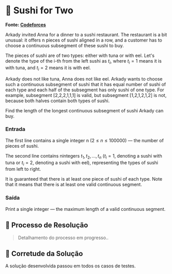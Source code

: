 # 🍣 Sushi for Two

**Fonte: [Codeforces](https://codeforces.com/problemset/problem/1138/A)**

Arkady invited Anna for a dinner to a sushi restaurant. The restaurant is a bit unusual: it offers n
 pieces of sushi aligned in a row, and a customer has to choose a continuous subsegment of these sushi to buy.

The pieces of sushi are of two types: either with tuna or with eel. Let's denote the type of the i-th from the left sushi as $t_i$, where $t_i=1$ means it is with tuna, and $t_i=2$ means it is with eel.

Arkady does not like tuna, Anna does not like eel. Arkady wants to choose such a continuous subsegment of sushi that it has equal number of sushi of each type and each half of the subsegment has only sushi of one type. For example, subsegment [2,2,2,1,1,1] is valid, but subsegment [1,2,1,2,1,2] is not, because both halves contain both types of sushi.

Find the length of the longest continuous subsegment of sushi Arkady can buy.

### Entrada
The first line contains a single integer n ($2≤n≤100000$) — the number of pieces of sushi.

The second line contains nintegers $t_1, t_2, ..., t_n$ ($t_i=1$, denoting a sushi with tuna or $t_i=2$, denoting a sushi with eel), representing the types of sushi from left to right.

It is guaranteed that there is at least one piece of sushi of each type. Note that it means that there is at least one valid continuous segment.

### Saída
Print a single integer — the maximum length of a valid continuous segment.

## 🧩 Processo de Resolução

> Detalhamento do processo em progresso..

## 📝 Corretude da Solução
A solução desenvolvida passou em todos os casos de testes.

